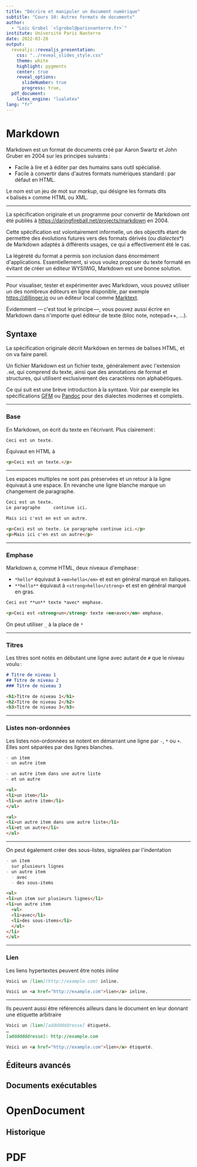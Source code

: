```yaml
---
title: "Décrire et manipuler un document numérique"
subtitle: "Cours 10: Autres formats de documents"
author:
  - "Loïc Grobol `<lgrobol@parisnanterre.fr>`"
institute: Université Paris Nanterre
date: 2022-03-28
output:
  revealjs::revealjs_presentation:
    css: "../reveal_slides_style.css"
    theme: white
    highlight: pygments
    center: true
    reveal_options:
      slideNumber: true
      progress: true,
  pdf_document:
    latex_engine: "lualatex"
lang: "fr"
---
```


# Markdown

Markdown est un format de documents créé par Aaron Swartz et John Gruber en 2004 sur les principes
suivants :

- Facile à lire et à éditer par des humains sans outil spécialisé.
- Facile à convertir dans d'autres formats numériques standard : par défaut en HTML.

Le nom est un jeu de mot sur *markup*, qui désigne les formats dits « balisés » comme HTML ou XML.

---

La spécification originale et un programme pour convertir de Markdown ont été publiés à
<https://daringfireball.net/projects/markdown> en 2004.

Cette spécification est volontairement informelle, un des objectifs étant de permettre des
évolutions futures vers des formats dérivés (ou *dialectes**) de Markdown adaptés à différents
usages, ce qui a effectivement été le cas.

La légèreté du format a permis son inclusion dans énormément d'applications. Essentiellement, si
vous voulez proposer du texte formaté en évitant de créer un éditeur WYSIWIG, Markdown est une bonne
solution.

---

Pour visualiser, tester et expérimenter avec Markdown, vous pouvez utiliser un des nombreux éditeurs
en ligne disponible, par exemple <https://dillinger.io> ou un éditeur local comme
[Marktext](https://marktext.app).

Évidemment — c'est tout le principe —, vous pouvez aussi écrire en Markdown dans n'importe quel
éditeur de texte (bloc note, notepad++, …).

## Syntaxe

La spécification originale décrit Markdown en termes de balises HTML, et on va faire pareil.

Un fichier Markdown est un fichier texte, généralement avec l'extension `.md`, qui comprend du
texte, ainsi que des annotations de format et structures, qui utilisent exclusivement des caractères
non alphabétiques.

Ce qui suit est une brève introduction à la syntaxe. Voir par exemple les spécifications
[GFM](https://github.github.com/gfm) ou [Pandoc](https://pandoc.org/MANUAL.html) pour des dialectes
modernes et complets.

---

### Base

En Markdown, on écrit du texte en l'écrivant. Plus clairement :

```md
Ceci est un texte.
```

Équivaut en HTML à

```html
<p>Ceci est un texte.</p>
```

---

Les espaces multiples ne sont pas préservées et un retour à la ligne équivaut à une espace. En
revanche une ligne blanche marque un changement de paragraphe.

```md
Ceci est un texte.
Le paragraphe     continue ici.

Mais ici c'est en est un autre.
```

```html
<p>Ceci est un texte. Le paragraphe continue ici.</p>
<p>Mais ici c'en est un autre</p>
```

---

### Emphase

Markdown a, comme HTML, deux niveaux d'emphase :

- `*hello*` équivaut à `<em>hello</em>` et est en général marqué en italiques.
- `**hello**` équivaut à `<strong>hello</strong>` et est en général marqué en gras.

```md
Ceci est **un** texte *avec* emphase.
```

```html
<p>Ceci est <strong>un</strong> texte <em>avec</em> emphase.
```

On peut utiliser `_` à la place de `*`

---

### Titres

Les titres sont notés en débutant une ligne avec autant de `#` que le niveau voulu :

```md
# Titre de niveau 1
## Titre de niveau 2
### Titre de niveau 3
```

```html
<h1>Titre de niveau 1</h1>
<h2>Titre de niveau 2</h2>
<h3>Titre de niveau 3</h3>
```

---

### Listes non-ordonnées

Les listes non-ordonnées se notent en démarrant une ligne par `-`, `*` ou `+`.
Elles sont séparées par des lignes blanches.

```md
- un item
- un autre item

- un autre item dans une autre liste
- et un autre
```

```html
<ul>
<li>un item</li>
<li>un autre item</li>
</ul>

<ul>
<li>un autre item dans une autre liste</li>
<li>et un autre</li>
</ul>
```

---

On peut également créer des sous-listes, signalées par l'indentation

```md
- un item
  sur plusieurs lignes
- un autre item
  - avec 
  - des sous-items
```

```html
<ul>
<li>un item sur plusieurs lignes</li>
<li>un autre item
  <ul>
  <li>avec</li>
  <li>des sous-items</li>
  </ul>
</li>
</ul>
```

---

### Lien

Les liens hypertextes peuvent être notés *inline*

```md
Voici un [lien](http://example.com) inline.
```

```html
Voici un <a href="http://example.com">lien</a> inline.
```

---

Ils peuvent aussi être référencés ailleurs dans le document en leur donnant une étiquette arbitraire

```md
Voici un [lien][adddddddresse] étiqueté.
…
[adddddddresse]: http://example.com
```

```html
Voici un <a href="http://example.com">lien</a> étiqueté.
```

## Éditeurs avancés

## Documents exécutables

# OpenDocument

## Historique

# PDF
